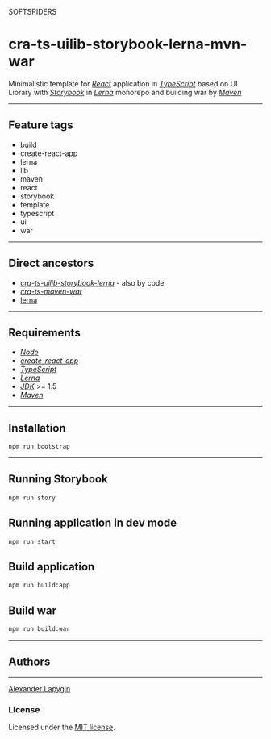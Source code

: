 SOFTSPIDERS

# cra-ts-uilib-storybook-lerna-mvn-war

Minimalistic template for [*React*](https://ru.reactjs.org/) application in [*TypeScript*](https://www.typescriptlang.org/)
based on UI Library with [*Storybook*](https://storybook.js.org/) in [*Lerna*](https://lerna.js.org/) monorepo
and building war by [*Maven*](https://maven.apache.org/)

---

## Feature tags

- build
- create-react-app
- lerna
- lib
- maven
- react
- storybook
- template
- typescript
- ui
- war

---

## Direct ancestors

- [*cra-ts-uilib-storybook-lerna*](https://github.com/softspider/cra-ts-uilib-storybook-lerna) - also by code
- [*cra-ts-maven-war*](https://github.com/softspider/cra-ts-maven-war)
- [lerna](https://github.com/softspider/lerna)

---

## Requirements

* [*Node*](https://nodejs.org/en/download/package-manager/)
* [*create-react-app*](https://facebook.github.io/create-react-app/)
* [*TypeScript*](https://www.typescriptlang.org/)
* [*Lerna*](https://lerna.js.org/)
* [*JDK*](https://java.com/ru/download/) >= 1.5
* [*Maven*](https://maven.apache.org/)

---

## Installation

```sh
npm run bootstrap
```

---

## Running Storybook

```sh
npm run story
```

## Running application in dev mode

```sh
npm run start
```

## Build application

```sh
npm run build:app
```

## Build war

```sh
npm run build:war
```

---

## Authors

---

[Alexander Lapygin](https://github.com/AlexanderLapygin)

### License

Licensed under the [MIT license](./LICENSE). 

